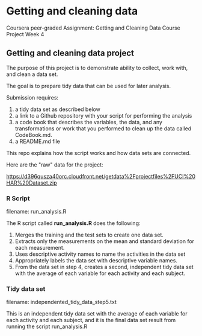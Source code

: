 # Getting and cleaning data

Coursera peer-graded Assignment: Getting and Cleaning Data Course Project
Week 4

## Getting and cleaning data project

The purpose of this project is to demonstrate  ability to collect, work with, and clean a data set. 

The goal is to prepare tidy data that can be used for later analysis. 

Submission requires: 

1) a tidy data set as described below 
2) a link to a Github repository with your script for performing the analysis  
3) a code book that describes the variables, the data, and any transformations or work that you performed to clean up the data called CodeBook.md. 
4) a README.md file

This repo explains how the script works and how data sets are connected.

Here are the "raw" data for the project:

 https://d396qusza40orc.cloudfront.net/getdata%2Fprojectfiles%2FUCI%20HAR%20Dataset.zip  

### R Script 
filename: run_analysis.R

The R script called **run_analysis.R** does the following: 

1) Merges the training and the test sets to create one data set.
2) Extracts only the measurements on the mean and standard deviation for each measurement. 
3) Uses descriptive activity names to name the activities in the data set
4) Appropriately labels the data set with descriptive variable names. 
5) From the data set in step 4, creates a second, independent tidy data set with the average of each variable for each activity and each subject.

### Tidy data set
filename: independented_tidy_data_step5.txt

This is an independent tidy data set with the average of each variable for each activity and each subject, and it is the final data set result from running the script run_analysis.R


